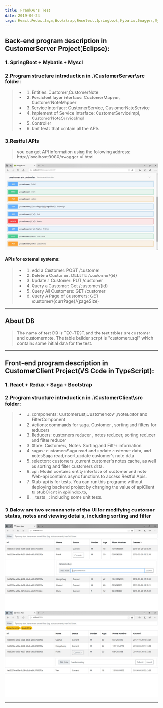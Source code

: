 ```yaml
---
title: FrankXu's Test
date: 2019-06-24
tags: React,Redux,Saga,Bootstrap,Reselect,Springboot,Mybatis,Swagger,Mysql
---
```

## Back-end program description in CustomerServer Project(Eclipse):
### 1. SpringBoot + Mybatis + Mysql
### 2.Program structure introduction in .\CustomerServer\src folder:
>* 1. Entities: Customer,CustomerNote
>* 2. Persistent layer interface: CustomerMapper, CustomerNoteMapper
>* 3. Service Interface: CustomerService, CustomerNoteService 
>* 4. Implement of Service Interface: CustomerServiceImpl, CustomerNoteServiceImpl
>* 5. Controller
>* 6. Unit tests that contain all the APIs

### 3.Restful APIs
>you can get API information using the following address:  http://localhost:8080/swagger-ui.html

![image](https://github.com/microxu/CustomersManagement/blob/master/images/swagger.jpg)

#### APIs for external systems:
>* 1. Add a Customer: POST  /customer
>* 2. Delete a Customer: DELETE  /customer/{id}
>* 3. Update a Customer: PUT  /customer
>* 4. Query a Customer: Get  /customer/{id}
>* 5. Query All Customers: GET  /customer
>* 6. Query A Page of Customers: GET  /customer/{currPage}/{pageSize}

----------

## About DB
>The name of test DB is TEC-TEST,and the test tables are customer and customernote. The table builder script is "customers.sql" which contains some initial data for the test.

----------
## Front-end program description in CustomerClient Project(VS Code in TypeScript):
### 1. React + Redux + Saga + Bootstrap
### 2.Program structure introduction in .\CustomerClient\src folder:
>* 1. components: CustomerList,CustomerRow ,NoteEditor and FilterComponent
>* 2. Actions: commands for saga. Customer , sorting and filters for reducers 
>* 3. Reducers: customers reducer , notes reducer, sorting reducer and filter reducer
>* 3. Store: Customers, Notes, Sorting and Filter information
>* 4. sagas: customersSaga read and update customer data, and notesSaga read,insert,update customer's note data
>* 5. selectors: customers ,current customer's notes cache, as well as sorting and filter customers data.
>* 6. api: Model contains entity interface of customer and note. Web-api contains async functions to access Restful Apis. 
>* 7. Stub-api is for tests. You can run this programe without deploying backend project by changing the value of apiClient to stubClient in api\index.ts,
>* 8. \_\_tests\_\_: including  some unit tests.

### 3.Below are two screenshots of the UI for modifying customer status, notes and viewing details, including sorting and filter

![image](https://github.com/microxu/CustomersManagement/blob/master/images/viewandnotes.jpg)
![image](https://github.com/microxu/CustomersManagement/blob/master/images/filterandsort.jpg)

----------
